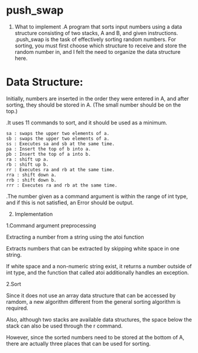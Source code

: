 # push_swap
1. What to implement
 .A program that sorts input numbers using a data structure consisting of two stacks, A and B, and given instructions.
 .push_swap is the task of effectively sorting random numbers. For sorting, you must first choose which structure to receive and store the random number in, and I felt the need to organize the data structure here.


# Data Structure:

   Initially, numbers are inserted in the order they were entered in A, and after sorting, they should be stored in A.
  (The small number should be on the top.)

  .It uses 11 commands to sort, and it should be used as a minimum.

    sa : swaps the upper two elements of a.
    sb : swaps the upper two elements of a.
    ss : Executes sa and sb at the same time.
    pa : Insert the top of b into a.
    pb : Insert the top of a into b.
    ra : shift up a.
    rb : shift up b.
    rr : Executes ra and rb at the same time.
    rra : shift down a.
    rrb : shift down b.
    rrr : Executes ra and rb at the same time.
  .The number given as a command argument is within the range of int type, and if this is not satisfied, an Error should be output.

2. Implementation

 1.Command argument preprocessing

  Extracting a number from a string using the atoi function

  Extracts numbers that can be extracted by skipping white space in one string.

  If white space and a non-numeric string exist, it returns a number outside of int type, and the function that called atoi additionally handles an exception.

  2.Sort

  Since it does not use an array data structure that can be accessed by ramdom, a new algorithm different from the general sorting algorithm is required.

  Also, although two stacks are available data structures, the space below the stack can also be used through the r command.

  However, since the sorted numbers need to be stored at the bottom of A, there are actually three places that can be used for sorting.
  
  
